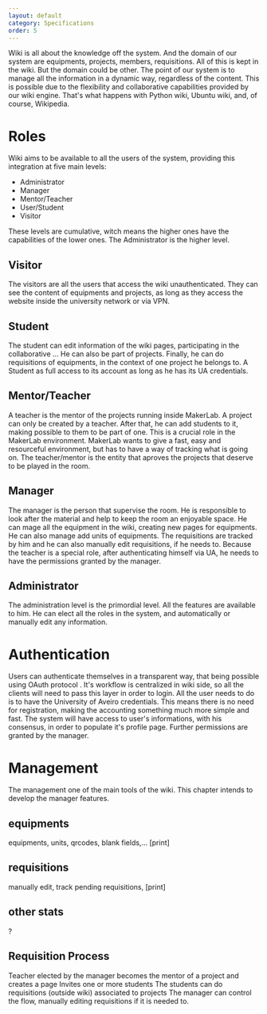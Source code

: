 ```yaml
---
layout: default
category: Specifications
order: 5
---
```


Wiki is all about the knowledge off the system. And the domain of our system are equipments, projects, members, requisitions. All of this is kept in the wiki. But the domain could be other. The point of our system is to manage all the information in a dynamic way, regardless of the content. This is possible due to the flexibility and collaborative capabilities provided by our wiki engine. That's what happens with Python wiki, Ubuntu wiki, and, of course, Wikipedia.


# Roles
Wiki aims to be available to all the users of the system, providing this integration at five main levels:
* Administrator
* Manager
* Mentor/Teacher
* User/Student
* Visitor

These levels are cumulative, witch means the higher ones have the capabilities of the lower ones. The Administrator is the higher level.

## Visitor
The visitors are all the users that access the wiki unauthenticated. They can see the content of equipments and projects, as long as they access the website inside the university network or via VPN.

## Student
The student can edit information of the wiki pages, participating in the collaborative ... He can also be part of projects. Finally, he can do requisitions of equipments, in the context of one project he belongs to. A Student as full access to its account as long as he has its UA credentials.

## Mentor/Teacher
A teacher is the mentor of the projects running inside MakerLab. A project can only be created by a teacher. After that, he can add students to it, making possible to them to be part of one. This is a crucial role in the MakerLab environment. MakerLab wants to give a fast, easy and resourceful environment, but has to have a way of tracking what is going on. The teacher/mentor is the entity that aproves the projects that deserve to be played in the room.

## Manager
The manager is the person that supervise the room. He is responsible to look after the material and help to keep the room an enjoyable space. He can mage all the equipment in the wiki, creating new pages for equipments. He can also manage add units of equipments. The requisitions are tracked by him and he can also manually edit requisitions, if he needs to. Because the teacher is a special role, after authenticating himself via UA, he needs to have the permissions granted by the manager.

## Administrator
The administration level is the primordial level. All the features are available to him. He can elect all the roles in the system, and automatically or manually edit any information.


# Authentication
Users can authenticate themselves in a transparent way, that being possible 
using OAuth protocol . It's workflow is centralized in wiki side, so all the
clients will need to pass this layer in order to login. 
All the user needs to do is to have the University of Aveiro credentials.
This means there is no need for registration, making the accounting something
much more simple and fast. 
The system will have access to user's informations, with his consensus, in order
to populate it's profile page. Further permissions are granted by the manager.

# Management
The management one of the main tools of the wiki. This chapter intends to develop the manager features.

## equipments
equipments, units, qrcodes, blank fields,...
[print]

## requisitions
manually edit, track pending requisitions,
[print]

## other stats
?

## Requisition Process
Teacher elected by the manager becomes the mentor of a project and creates a page
Invites one or more students
The students can do requisitions (outside wiki) associated to projects
The manager can control the flow, manually editing requisitions if it is needed to.
